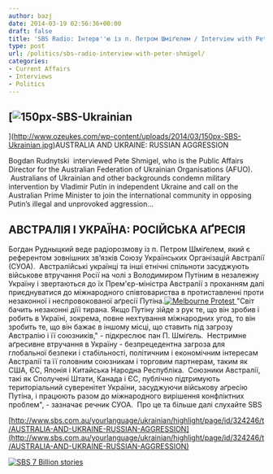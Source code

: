 ```yaml
---
author: bazj
date: 2014-03-19 02:56:36+00:00
draft: false
title: 'SBS Radio: Інтерв''ю із п. Петром Шміґелем / Interview with Peter Shmigel'
type: post
url: /politics/sbs-radio-interview-with-peter-shmigel/
categories:
- Current Affairs
- Interviews
- Politics
---
```


## [![150px-SBS-Ukrainian](http://www.ozeukes.com/wp-content/uploads/2014/03/150px-SBS-Ukrainian.jpg)
](http://www.ozeukes.com/wp-content/uploads/2014/03/150px-SBS-Ukrainian.jpg)AUSTRALIA AND UKRAINE: RUSSIAN AGGRESSION


Bogdan Rudnytski  interviewed Pete Shmigel, who is the Public Affairs Director for the Australian Federation of Ukrainian Organisations (AFUO).  Australians of Ukrainian and other backgrounds condemn military intervention by Vladimir Putin in independent Ukraine and call on the Australian Prime Minister to join the international community in opposing Putin’s illegal and unprovoked aggression…


## АВСТРАЛІЯ І УКРАЇНA: РОСІЙСЬКА АҐРЕСІЯ


Богдан Рудныцкий веде радіорозмову із п. Петром Шміґелем, який є референтом зовнішних зв’язків Союзу Українських Організацій Австралії (СУОА).  Австралійські українці та інші етнічні спільноти засуджують військове втручання Росії на чолі з Володимиром Путіним в незалежну Україну і звертаються до їх Прем'єр-міністра Австралії з проханням далі приєднуватися до міжнародного співтовариства в протиставленні проти незаконної і неспровокованої аґресії Путіна.[![Melbourne Protest](http://www.ozeukes.com/wp-content/uploads/2014/03/Melbourne-Protest.jpg)
](http://www.ozeukes.com/wp-content/uploads/2014/03/Melbourne-Protest.jpg)
"Світ бачить незаконні діїі тирана. Якщо Путіну зійде з рук те, що він зробив і робить в Україні, зокрема, повне нехтування міжнародних угод, то він зробить те, що він бажає в іншому місці, що ставить під загрозу Австралію і її союзників," - підкреслює пан П. Шміґель.  Нестримне аґресивне втручання в Україну - безпрецедентна загроза для глобальної безпеки і стабільності, політичним і економічним інтересам Австралії та її головним союзникам і торговим партнерам, таким як США, ЄС, Японія і Китайська Народна Республіка.  Союзники Австралії, такі як Сполучені Штати, Канада і ЄС, публічно підтримують територіальний суверенітет України, засуджуючи військову аґресію Путіна, і працюють разом до міжнародного вирішення конфліктних проблем", - зазначає речник СУОА.  Про це та більше далі слухайте SBS 

[http://www.sbs.com.au/yourlanguage/ukrainian/highlight/page/id/324246/t/AUSTRALIA-AND-UKRAINE-RUSSIAN-AGGRESSION](http://www.sbs.com.au/yourlanguage/ukrainian/highlight/page/id/324246/t/AUSTRALIA-AND-UKRAINE-RUSSIAN-AGGRESSION)

[![SBS 7 Billion stories](http://www.ozeukes.com/wp-content/uploads/2014/03/SBS-7-Billion-stories.jpg)
](http://www.sbs.com.au/yourlanguage/ukrainian/audiohighlights)
